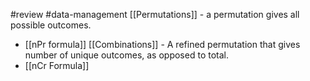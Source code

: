#review #data-management
[[Permutations]] - a permutation gives all possible outcomes.
- [[nPr formula]]
[[Combinations]] - A refined permutation that gives number of unique outcomes, as opposed to total.
- [[nCr Formula]]


